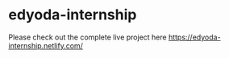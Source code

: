 # edyoda-internship

Please check out the complete live project here https://edyoda-internship.netlify.com/
